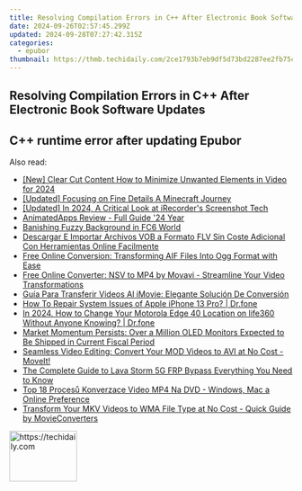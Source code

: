 ```yaml
---
title: Resolving Compilation Errors in C++ After Electronic Book Software Updates
date: 2024-09-26T02:57:45.299Z
updated: 2024-09-28T07:27:42.315Z
categories:
  - epubor
thumbnail: https://thmb.techidaily.com/2ce1793b7eb9df5d73bd2287ee2fb75c54bfd7ec38a9d51d9c25c70c5f788347.jpg
---
```


## Resolving Compilation Errors in C++ After Electronic Book Software Updates

## C++ runtime error after updating Epubor

<ins class="adsbygoogle"
     style="display:block"
     data-ad-format="autorelaxed"
     data-ad-client="ca-pub-7571918770474297"
     data-ad-slot="1223367746"></ins>

<ins class="adsbygoogle"
     style="display:block"
     data-ad-client="ca-pub-7571918770474297"
     data-ad-slot="8358498916"
     data-ad-format="auto"
     data-full-width-responsive="true"></ins>

<span class="atpl-alsoreadstyle">Also read:</span>
<div><ul>
<li><a href="https://youtube-docs.techidaily.com/lear-cut-content-how-to-minimize-unwanted-elements-in-video-for-2024/"><u>[New] Clear Cut Content How to Minimize Unwanted Elements in Video for 2024</u></a></li>
<li><a href="https://article-tips.techidaily.com/updated-focusing-on-fine-details-a-minecraft-journey/"><u>[Updated] Focusing on Fine Details A Minecraft Journey</u></a></li>
<li><a href="https://video-screen-grab.techidaily.com/updated-in-2024-a-critical-look-at-irecorders-screenshot-tech/"><u>[Updated] In 2024, A Critical Look at iRecorder's Screenshot Tech</u></a></li>
<li><a href="https://extra-hints.techidaily.com/animatedapps-review-full-guide-24-year/"><u>AnimatedApps Review - Full Guide '24 Year</u></a></li>
<li><a href="https://graphic-issues.techidaily.com/banishing-fuzzy-background-in-fc6-world/"><u>Banishing Fuzzy Background in FC6 World</u></a></li>
<li><a href="https://solve-howtos.techidaily.com/descargar-e-importar-archivos-vob-a-formato-flv-sin-coste-adicional-con-herramientas-online-facilmente/"><u>Descargar E Importar Archivos VOB a Formato FLV Sin Coste Adicional Con Herramientas Online Facilmente</u></a></li>
<li><a href="https://solve-howtos.techidaily.com/free-online-conversion-transforming-aif-files-into-ogg-format-with-ease/"><u>Free Online Conversion: Transforming AIF Files Into Ogg Format with Ease</u></a></li>
<li><a href="https://solve-howtos.techidaily.com/free-online-converter-nsv-to-mp4-by-movavi-streamline-your-video-transformations/"><u>Free Online Converter: NSV to MP4 by Movavi - Streamline Your Video Transformations</u></a></li>
<li><a href="https://solve-howtos.techidaily.com/guia-para-transferir-videos-al-imovie-elegante-solucion-de-conversion/"><u>Guía Para Transferir Videos Al iMovie: Elegante Solución De Conversión</u></a></li>
<li><a href="https://techidaily.com/how-to-repair-system-issues-of-apple-iphone-13-pro-drfone-by-drfone-ios-system-repair-ios-system-repair/"><u>How To Repair System Issues of Apple iPhone 13 Pro? | Dr.fone</u></a></li>
<li><a href="https://location-social.techidaily.com/in-2024-how-to-change-your-motorola-edge-40-location-on-life360-without-anyone-knowing-drfone-by-drfone-virtual-android/"><u>In 2024, How to Change Your Motorola Edge 40 Location on life360 Without Anyone Knowing? | Dr.fone</u></a></li>
<li><a href="https://hardware-help.techidaily.com/market-momentum-persists-over-a-million-oled-monitors-expected-to-be-shipped-in-current-fiscal-period/"><u>Market Momentum Persists: Over a Million OLED Monitors Expected to Be Shipped in Current Fiscal Period</u></a></li>
<li><a href="https://solve-howtos.techidaily.com/seamless-video-editing-convert-your-mod-videos-to-avi-at-no-cost-moveit/"><u>Seamless Video Editing: Convert Your MOD Videos to AVI at No Cost - MoveIt!</u></a></li>
<li><a href="https://android-frp.techidaily.com/the-complete-guide-to-lava-storm-5g-frp-bypass-everything-you-need-to-know-by-drfone-android/"><u>The Complete Guide to Lava Storm 5G FRP Bypass Everything You Need to Know</u></a></li>
<li><a href="https://solve-howtos.techidaily.com/top-18-procesu-konverzace-video-mp4-na-dvd-windows-mac-a-online-preference/"><u>Top 18 Procesů Konverzace Video MP4 Na DVD - Windows, Mac a Online Preference</u></a></li>
<li><a href="https://solve-howtos.techidaily.com/transform-your-mkv-videos-to-wma-file-type-at-no-cost-quick-guide-by-movieconverters/"><u>Transform Your MKV Videos to WMA File Type at No Cost - Quick Guide by MovieConverters</u></a></li>
</ul></div>

<!-- affiliate ads begin -->
<a href="https://aligracehair.sjv.io/c/5597632/2135349/19272" target="_top" id="2135349">
  <img src="//a.impactradius-go.com/display-ad/19272-2135349" border="0" alt="https://techidaily.com" width="120" height="90"/>
</a>
<img height="0" width="0" src="https://aligracehair.sjv.io/i/5597632/2135349/19272" style="position:absolute;visibility:hidden;" border="0" />
<!-- affiliate ads end -->

